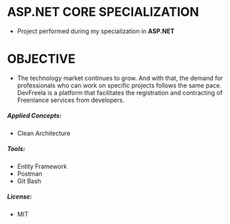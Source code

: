 
# ASP.NET CORE SPECIALIZATION

- Project performed during my specialization in **ASP.NET**

# OBJECTIVE

- The technology market continues to grow. And with that, the demand for professionals who can work on specific projects follows the same pace. DevFreela is a platform that facilitates the registration and contracting of Freenlance services from developers.

##### Applied Concepts: 

- Clean Architecture

##### Tools: 

- Entity Framework
- Postman
- Git Bash

##### License: 

- MIT
